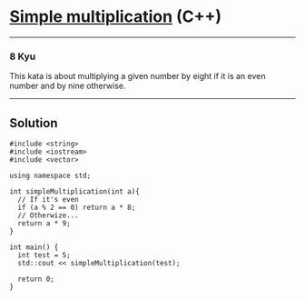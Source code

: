 # [Simple multiplication](https://www.codewars.com/kata/583710ccaa6717322c000105) (C++)

---

### 8 Kyu

This kata is about multiplying a given number by eight if it is an even number and by nine otherwise.

---

## Solution

```
#include <string>
#include <iostream>
#include <vector>

using namespace std; 

int simpleMultiplication(int a){
  // If it's even
  if (a % 2 == 0) return a * 8;
  // Otherwize...
  return a * 9;
}

int main() {
  int test = 5;
  std::cout << simpleMultiplication(test);

  return 0;
}
```
